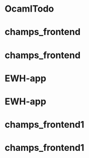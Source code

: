 # OcamlTodo
# champs_frontend
# champs_frontend
# EWH-app
# EWH-app
# champs_frontend1
# champs_frontend1
